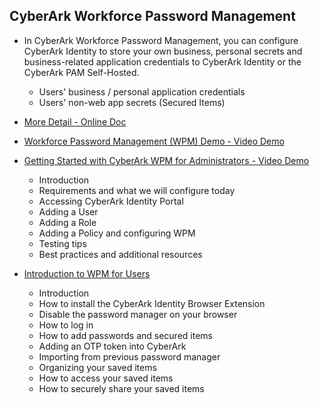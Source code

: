## CyberArk Workforce Password Management
 - In CyberArk Workforce Password Management, you can configure CyberArk Identity to store your own business, personal secrets and business-related application credentials to CyberArk Identity or the CyberArk PAM Self-Hosted.
    - Users' business / personal application credentials
    - Users' non-web app secrets (Secured Items)
  - [More Detail - Online Doc](https://docs.cyberark.com/Product-Doc/OnlineHelp/Idaptive/Latest/en/Content/SecureStorage/SecureStorage.htm)
 
  - [Workforce Password Management (WPM) Demo - Video Demo](https://www.youtube.com/watch?v=f6fC4_F-JGE)
  - [Getting Started with CyberArk WPM for Administrators - Video Demo](https://www.youtube.com/watch?v=RHIvP3Rlwss)
    - Introduction
    - Requirements and what we will configure today
    - Accessing CyberArk Identity Portal
    - Adding a User
    - Adding a Role
    - Adding a Policy and configuring WPM
    - Testing tips
    - Best practices and additional resources

  - [Introduction to WPM for Users](https://www.youtube.com/watch?v=JXLk6syGLtQ)
    - Introduction
    - How to install the CyberArk Identity Browser Extension
    - Disable the password manager on your browser
    - How to log in
    - How to add passwords and secured items
    - Adding an OTP token into CyberArk
    - Importing from previous password manager
    - Organizing your saved items
    - How to access your saved items
    - How to securely share your saved items 
